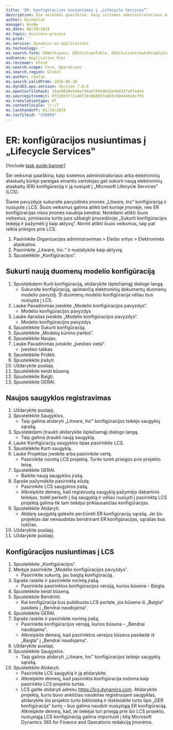```yaml
---
title: 'ER: konfigūracijos nusiuntimas į „Lifecycle Services‟'
description: Šie veiksmai paaiškina, kaip sistemos administratoriaus arba elektroninių ataskaitų kūrėjo pareigas einantis vartotojas gali sukurti naują elektroninių ataskaitų (ER) konfigūraciją ir ją nusiųsti į „Microsoft Lifecycle Services‟ (LCS).
author: NickSelin
manager: AnnBe
ms.date: 08/29/2018
ms.topic: business-process
ms.prod: ''
ms.service: dynamics-ax-applications
ms.technology: ''
ms.search.form: ERWorkspace, ERSolutionTable, ERSolutionCreateDropDialog, ERDataModelDesigner, ERDataModelContentsItemCreationDialog, ERSolutionRepositoryTable, ERSolutionRepositoryCreateDropDialog, ERSolutionImport
audience: Application User
ms.reviewer: kfend
ms.search.scope: Core, Operations
ms.search.region: Global
ms.author: nselin
ms.search.validFrom: 2016-06-30
ms.dyn365.ops.version: Version 7.0.0
ms.openlocfilehash: 19ae8820e5d4a798a5789e9632edb431fe9fede4
ms.sourcegitcommit: 0f530e5f72a40f383868957a6b5cb0e446e4c795
ms.translationtype: HT
ms.contentlocale: lt-LT
ms.lasthandoff: 01/29/2019
ms.locfileid: "335099"
---
```

# <a name="er-upload-a-configuration-into-lifecycle-services"></a>ER: konfigūracijos nusiuntimas į „Lifecycle Services‟

[!include [task guide banner](../../includes/task-guide-banner.md)]

Šie veiksmai paaiškina, kaip sistemos administratoriaus arba elektroninių ataskaitų kūrėjo pareigas einantis vartotojas gali sukurti naują elektroninių ataskaitų (ER) konfigūraciją ir ją nusiųsti į „Microsoft Lifecycle Services‟ (LCS).

Šiame pavyzdyje sukursite pavyzdinės įmonės „Litware, Inc“ konfigūraciją ir nusiųsite į LCS. Šiuos veiksmus galima atlikti bet kurioje įmonėje, nes ER konfigūracijas visos įmonės naudoja bendrai. Norėdami atlikti šiuos veiksmus, pirmiausia turite juos užbaigti procedūroje „Sukurti konfigūracijos teikėją ir pažymėti jį kaip aktyvų“. Norint atlikti šiuos veiksmus, taip pat reikia prieigos prie LCS.

1. Pasirinkite Organizacijos administravimas > Darbo sritys > Elektroninės ataskaitos.
2. Pasirinkite „Litware, Inc.“ ir nustatykite kaip aktyvią.
3. Spustelėkite „Konfigūracijos“.

## <a name="create-a-new-data-model-configuration"></a>Sukurti naują duomenų modelio konfigūraciją
1. Spustelėdami Kurti konfigūraciją, atidarykite išplečiamąjį dialogo langą.
    * Sukursite konfigūraciją, apimančią elektroninių dokumentų duomenų modelio pavyzdį. Ši duomenų modelio konfigūracija vėliau bus nusiųsta į LCS.  
2. Lauke Pavadinimas įveskite „Modelio konfigūracijos pavyzdys“.
    * Modelio konfigūracijos pavyzdys  
3. Lauke Aprašas įveskite „Modelio konfigūracijos pavyzdys“.
    * Modelio konfigūracijos pavyzdys  
4. Spustelėkite Sukurti konfigūraciją.
5. Spustelėkite „Modelių kūrimo įrankis“.
6. Spustelėkite Naujas.
7. Lauke Pavadinimas įveskite „Įvesties vieta“.
    * Įvesties taškas  
8. Spustelėkite Pridėti.
9. Spustelėkite Įrašyti.
10. Uždarykite puslapį.
11. Spustelėkite keisti būseną.
12. Spustelėkite Baigti.
13. Spustelėkite GERAI.

## <a name="register-a-new--repository"></a>Naujos saugyklos registravimas
1. Uždarykite puslapį.
2. Spustelėkite Saugyklos.
    * Taip galima atidaryti „Litware, Inc‟ konfigūracijos teikėjo saugyklų sąrašą.  
3. Spustelėdami Įtraukti atidarykite išplečiamąjį dialogo langą.
    * Taip galima įtraukti naują saugyklą.  
4. Lauke Konfigūracijų saugyklos tipas pasirinkite LCS.
5. Spustelėkite Kurti saugyklą.
6. Lauke Projektas įveskite arba pasirinkite vertę.
    * Pasirinkite norimą LCS projektą. Turite turėti prieigos prie projekto teisę.  
7. Spustelėkite GERAI.
    * Baikite naują saugyklos įrašą.  
8. Sąraše pažymėkite pasirinktą eilutę.
    * Pasirinkite LCS saugyklos įrašą.  
    * Atkreipkite dėmesį, kad registruotą saugyklą pažymėjo dabartinis teikėjas, todėl perkelti į šią saugyklą ir vėliau nusiųsti į pasirinktą LCS projektą galima tik tam tiekėjui priklausančias konfigūracijas.  
9. Spustelėkite Atidaryti.
    * Atidarę saugyklą galėsite peržiūrėti ER konfigūracijų sąrašą. Jei šis projektas dar nenaudotas bendrinant ER konfigūracijas, sąrašas bus tuščias.  
10. Uždarykite puslapį.
11. Uždarykite puslapį.

## <a name="upload-configuration-into-lcs"></a>Konfigūracijos nusiuntimas į LCS
1. Spustelėkite „Konfigūracijos“.
2. Medyje pasirinkite „Modelio konfigūracijos pavyzdys‟.
    * Pasirinkite sukurtą, jau baigtą konfigūraciją.  
3. Sąraše raskite ir pasirinkite norimą įrašą.
    * Pasirinkite pasirinktos konfigūracijos versiją, kurios būsena – Baigta.  
4. Spustelėkite keisti būseną.
5. Spustelėkite Bendrinti.
    * Kai konfigūracija bus publikuota LCS portale, jos būsena iš „Baigta“ pasikeis į „Bendrai naudojama“.  
6. Spustelėkite GERAI.
7. Sąraše raskite ir pasirinkite norimą įrašą.
    * Pasirinkite konfigūracijos versiją, kurios būsena – „Bendrai naudojama‟.  
    * Atkreipkite dėmesį, kad pasirinktos versijos būsena pasikeitė iš „Baigta‟ į „Bendrai naudojama‟.  
8. Uždarykite puslapį.
9. Spustelėkite Saugyklos.
    * Taip galima atidaryti „Litware, Inc‟ konfigūracijos teikėjo saugyklų sąrašą.  
10. Spustelėkite Atidaryti.
    * Pasirinkite LCS saugyklą ir ją atidarykite.  
    * Atkreipkite dėmesį, kad pasirinkta konfigūracija rodoma kaip pasirinkto LCS projekto turtas.  
    * LCS galite atidaryti adresu https://lcs.dynamics.com. Atidarykite projektą, kuris buvo ankščiau naudotas registruojant saugyklas, atidarykite šio projekto turto biblioteką ir išskleiskite turto tipo „GER konfigūracija‟ turinį – bus galima naudoti nusiųstąją ER konfigūraciją. Atkreipkite dėmesį, kad, jei tiekėjai turi prieigą prie šio LCS projekto, nusiųstąją LCS konfigūraciją galima importuoti į kitą Microsoft Dynamics 365 for Finance and Operations redakciją įmonėms.  

